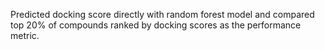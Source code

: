 Predicted docking score directly with random forest model and compared top 20% of compounds ranked by docking scores as the performance metric. 
